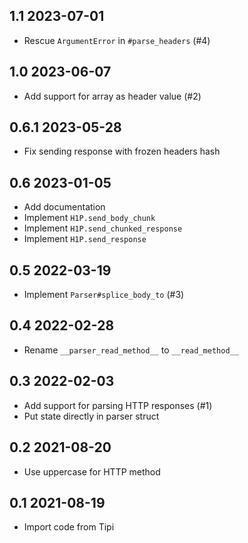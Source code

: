 ## 1.1 2023-07-01

- Rescue `ArgumentError` in `#parse_headers` (#4)

## 1.0 2023-06-07

- Add support for array as header value (#2)

## 0.6.1 2023-05-28

- Fix sending response with frozen headers hash

## 0.6 2023-01-05

- Add documentation
- Implement `H1P.send_body_chunk`
- Implement `H1P.send_chunked_response`
- Implement `H1P.send_response`

## 0.5 2022-03-19

- Implement `Parser#splice_body_to` (#3)

## 0.4 2022-02-28

- Rename `__parser_read_method__` to `__read_method__`

## 0.3 2022-02-03

- Add support for parsing HTTP responses (#1)
- Put state directly in parser struct

## 0.2 2021-08-20

- Use uppercase for HTTP method

## 0.1 2021-08-19

- Import code from Tipi
